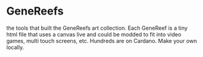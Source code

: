 # GeneReefs
the tools that built the GeneReefs art collection. Each GeneReef is a tiny html file that uses a canvas live and could be modded to fit into video games, multi touch screens, etc. Hundreds are on Cardano. Make your own locally.
